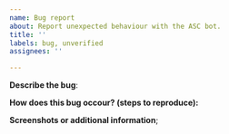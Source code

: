 ```yaml
---
name: Bug report
about: Report unexpected behaviour with the ASC bot.
title: ''
labels: bug, unverified
assignees: ''

---
```


**Describe the bug**: 


**How does this bug occour? (steps to reproduce):**


**Screenshots or additional information**;
